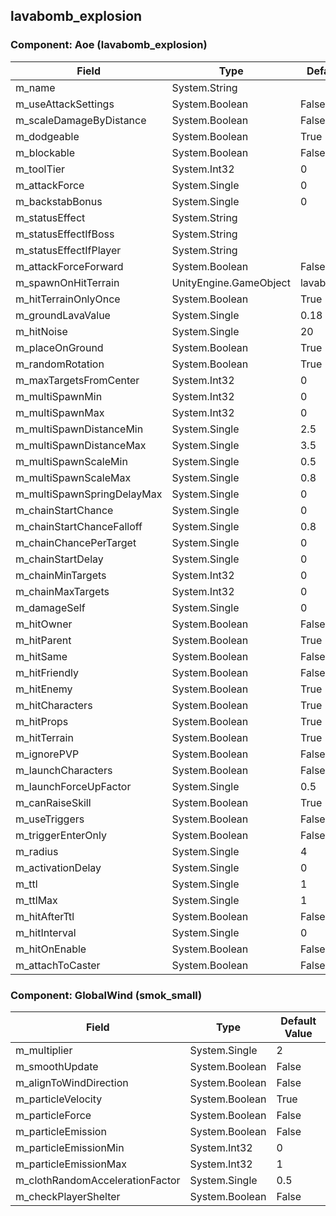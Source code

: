 ## lavabomb_explosion

### Component: Aoe (lavabomb_explosion)

|Field|Type|Default Value|
|---|---|---|
|m_name|System.String||
|m_useAttackSettings|System.Boolean|False|
|m_scaleDamageByDistance|System.Boolean|False|
|m_dodgeable|System.Boolean|True|
|m_blockable|System.Boolean|False|
|m_toolTier|System.Int32|0|
|m_attackForce|System.Single|0|
|m_backstabBonus|System.Single|0|
|m_statusEffect|System.String||
|m_statusEffectIfBoss|System.String||
|m_statusEffectIfPlayer|System.String||
|m_attackForceForward|System.Boolean|False|
|m_spawnOnHitTerrain|UnityEngine.GameObject|lavabomb_rock1|
|m_hitTerrainOnlyOnce|System.Boolean|True|
|m_groundLavaValue|System.Single|0.18|
|m_hitNoise|System.Single|20|
|m_placeOnGround|System.Boolean|True|
|m_randomRotation|System.Boolean|True|
|m_maxTargetsFromCenter|System.Int32|0|
|m_multiSpawnMin|System.Int32|0|
|m_multiSpawnMax|System.Int32|0|
|m_multiSpawnDistanceMin|System.Single|2.5|
|m_multiSpawnDistanceMax|System.Single|3.5|
|m_multiSpawnScaleMin|System.Single|0.5|
|m_multiSpawnScaleMax|System.Single|0.8|
|m_multiSpawnSpringDelayMax|System.Single|0|
|m_chainStartChance|System.Single|0|
|m_chainStartChanceFalloff|System.Single|0.8|
|m_chainChancePerTarget|System.Single|0|
|m_chainStartDelay|System.Single|0|
|m_chainMinTargets|System.Int32|0|
|m_chainMaxTargets|System.Int32|0|
|m_damageSelf|System.Single|0|
|m_hitOwner|System.Boolean|False|
|m_hitParent|System.Boolean|True|
|m_hitSame|System.Boolean|False|
|m_hitFriendly|System.Boolean|False|
|m_hitEnemy|System.Boolean|True|
|m_hitCharacters|System.Boolean|True|
|m_hitProps|System.Boolean|True|
|m_hitTerrain|System.Boolean|True|
|m_ignorePVP|System.Boolean|False|
|m_launchCharacters|System.Boolean|False|
|m_launchForceUpFactor|System.Single|0.5|
|m_canRaiseSkill|System.Boolean|True|
|m_useTriggers|System.Boolean|False|
|m_triggerEnterOnly|System.Boolean|False|
|m_radius|System.Single|4|
|m_activationDelay|System.Single|0|
|m_ttl|System.Single|1|
|m_ttlMax|System.Single|1|
|m_hitAfterTtl|System.Boolean|False|
|m_hitInterval|System.Single|0|
|m_hitOnEnable|System.Boolean|False|
|m_attachToCaster|System.Boolean|False|

### Component: GlobalWind (smok_small)

|Field|Type|Default Value|
|---|---|---|
|m_multiplier|System.Single|2|
|m_smoothUpdate|System.Boolean|False|
|m_alignToWindDirection|System.Boolean|False|
|m_particleVelocity|System.Boolean|True|
|m_particleForce|System.Boolean|False|
|m_particleEmission|System.Boolean|False|
|m_particleEmissionMin|System.Int32|0|
|m_particleEmissionMax|System.Int32|1|
|m_clothRandomAccelerationFactor|System.Single|0.5|
|m_checkPlayerShelter|System.Boolean|False|

